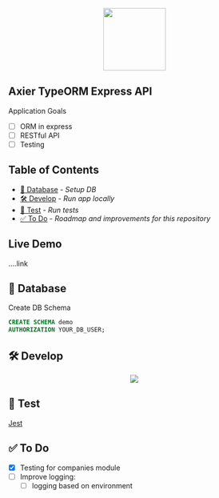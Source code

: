 <p align="center"><img width="125" height="125" src="https://i.imgur.com/3rRRm2P.png"></p>

## Axier TypeORM Express API

Application Goals

-   [ ] ORM in express
-   [ ] RESTful API
-   [ ] Testing

## Table of Contents

-   [📙 Database](https://github.com/iestyn02/typeorm-express-webpack-api#-database) - _Setup DB_
-   [🛠 Develop](https://github.com/iestyn02/typeorm-express-webpack-api#-develop) - _Run app locally_
-   [🔬 Test](https://github.com/iestyn02/typeorm-express-webpack-api#-test) - _Run tests_
-   ️️[✅ To Do](https://github.com/iestyn02/typeorm-express-webpack-api#-to-do) - _Roadmap and improvements for this repository_

## Live Demo

....link

## 📙 Database

Create DB Schema

```sql
CREATE SCHEMA demo
AUTHORIZATION YOUR_DB_USER;
```

## 🛠 Develop
<p align="center"><img src="https://i.imgur.com/tgWQwSp.jpg"></p>

## 🔬 Test

[Jest](https://jestjs.io/)

## ✅ To Do

-   [x] Testing for companies module
-   [ ] Improve logging:
    -   [ ] logging based on environment
